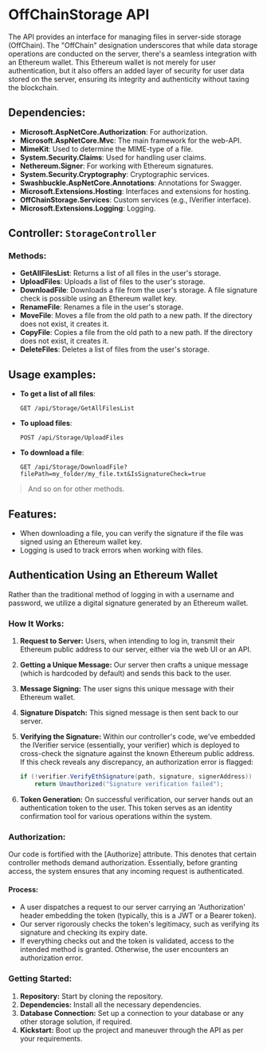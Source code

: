 # OffChainStorage API

The API provides an interface for managing files in server-side storage (OffChain). 
The "OffChain" designation underscores that while data storage operations are conducted on the server, there's a seamless integration with an Ethereum wallet.
This Ethereum wallet is not merely for user authentication, but it also offers an added layer of security for user data stored on the server, ensuring its integrity and authenticity without taxing the blockchain.

## Dependencies:
- **Microsoft.AspNetCore.Authorization**: For authorization.
- **Microsoft.AspNetCore.Mvc**: The main framework for the web-API.
- **MimeKit**: Used to determine the MIME-type of a file.
- **System.Security.Claims**: Used for handling user claims.
- **Nethereum.Signer**: For working with Ethereum signatures.
- **System.Security.Cryptography**: Cryptographic services.
- **Swashbuckle.AspNetCore.Annotations**: Annotations for Swagger.
- **Microsoft.Extensions.Hosting**: Interfaces and extensions for hosting.
- **OffChainStorage.Services**: Custom services (e.g., IVerifier interface).
- **Microsoft.Extensions.Logging**: Logging.

## Controller: `StorageController`

### Methods:

- **GetAllFilesList**: Returns a list of all files in the user's storage.
- **UploadFiles**: Uploads a list of files to the user's storage.
- **DownloadFile**: Downloads a file from the user's storage. A file signature check is possible using an Ethereum wallet key.
- **RenameFile**: Renames a file in the user's storage.
- **MoveFile**: Moves a file from the old path to a new path. If the directory does not exist, it creates it.
- **CopyFile**: Copies a file from the old path to a new path. If the directory does not exist, it creates it.
- **DeleteFiles**: Deletes a list of files from the user's storage.

## Usage examples:

- **To get a list of all files**: 
  ```
  GET /api/Storage/GetAllFilesList
  ```

- **To upload files**: 
  ```
  POST /api/Storage/UploadFiles
  ```

- **To download a file**: 
  ```
  GET /api/Storage/DownloadFile?filePath=my_folder/my_file.txt&IsSignatureCheck=true
  ```

> And so on for other methods.

## Features:
- When downloading a file, you can verify the signature if the file was signed using an Ethereum wallet key.
- Logging is used to track errors when working with files.


## Authentication Using an Ethereum Wallet

Rather than the traditional method of logging in with a username and password, we utilize a digital signature generated by an Ethereum wallet.

### How It Works:
1. **Request to Server:** Users, when intending to log in, transmit their Ethereum public address to our server, either via the web UI or an API.
  
2. **Getting a Unique Message:** Our server then crafts a unique message (which is hardcoded by default) and sends this back to the user.
   
3. **Message Signing:** The user signs this unique message with their Ethereum wallet.
   
4. **Signature Dispatch:** This signed message is then sent back to our server.
    
5. **Verifying the Signature:** Within our controller's code, we've embedded the IVerifier service (essentially, your verifier) which is deployed to cross-check the signature against the known Ethereum public address. If this check reveals any discrepancy, an authorization error is flagged: 
    ```csharp
    if (!verifier.VerifyEthSignature(path, signature, signerAddress))
        return Unauthorized("Signature verification failed");
    ```

6. **Token Generation:** On successful verification, our server hands out an authentication token to the user. This token serves as an identity confirmation tool for various operations within the system.

### Authorization:

Our code is fortified with the [Authorize] attribute. This denotes that certain controller methods demand authorization. Essentially, before granting access, the system ensures that any incoming request is authenticated.

#### Process:
- A user dispatches a request to our server carrying an 'Authorization' header embedding the token (typically, this is a JWT or a Bearer token).
- Our server rigorously checks the token's legitimacy, such as verifying its signature and checking its expiry date.
- If everything checks out and the token is validated, access to the intended method is granted. Otherwise, the user encounters an authorization error.

### Getting Started:

1. **Repository:** Start by cloning the repository.
2. **Dependencies:** Install all the necessary dependencies.
3. **Database Connection:** Set up a connection to your database or any other storage solution, if required.
4. **Kickstart:** Boot up the project and maneuver through the API as per your requirements.
